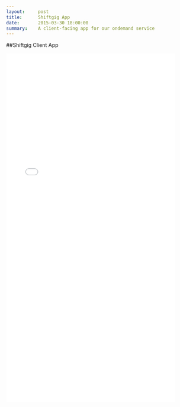 ```yaml
---
layout:     post
title:      Shiftgig App
date:       2015-03-30 18:00:00
summary:    A client-facing app for our ondemand service
---
```


##Shiftgig Client App

<iframe width="456" height="940" src="//invis.io/4M2UP2EQX" frameborder="0" allowfullscreen></iframe>
